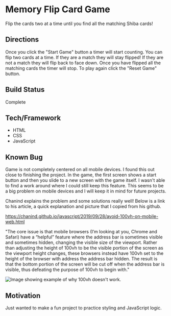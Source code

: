 # Memory Flip Card Game
Flip the cards two at a time until you find all the matching Shiba cards! 
## Directions
Once you click the "Start Game" button a timer will start counting.  You can flip two cards at a time.  If they are a match they will stay flipped!  If they are not a match they will flip back to face down.  Once you have flipped all the matching cards the timer will stop.  To play again click the "Reset Game" button.
## Build Status
Complete
## Tech/Framework
- HTML
- CSS
- JavaScript
## Known Bug
Game is not completely centered on all mobile devices.  I found this out close to finishing the project.  In the game, the first screen shows a start button and then you slide to a new screen with the game itself.  I wasn't able to find a work around where I could still keep this feature.  This seems to be a big problem on mobile devices and I will keep it in mind for future projects.

Chanind explains the problem and some solutions really well!  Below is a link to his article, a quick explanation and picture that I copied from his github.

https://chanind.github.io/javascript/2019/09/28/avoid-100vh-on-mobile-web.html

"The core issue is that mobile browsers (I’m looking at you, Chrome and Safari) have a “helpful” feature where the address bar is sometimes visible and sometimes hidden, changing the visible size of the viewport. Rather than adjusting the height of 100vh to be the visible portion of the screen as the viewport height changes, these browsers instead have 100vh set to the height of the browser with address the address bar hidden. The result is that the bottom portion of the screen will be cut off when the address bar is visible, thus defeating the purpose of 100vh to begin with."

![Image showing example of why 100vh doesn't work.](https://chanind.github.io/assets/100vh_problem.png)

## Motivation
Just wanted to make a fun project to practice styling and JavaScript logic.